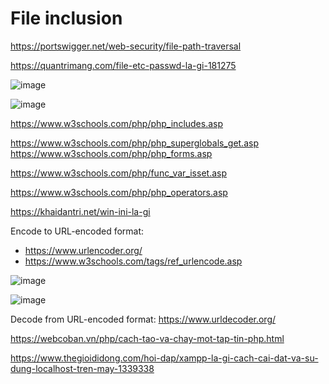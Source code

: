 # File inclusion

https://portswigger.net/web-security/file-path-traversal

https://quantrimang.com/file-etc-passwd-la-gi-181275

![image](https://user-images.githubusercontent.com/62002485/164264184-986a86c0-065b-4749-8f54-4b9a6efb0d42.png)

![image](https://user-images.githubusercontent.com/62002485/164264288-c6ba7691-94ec-4ce3-b9fe-d4105d6439b4.png)

https://www.w3schools.com/php/php_includes.asp

https://www.w3schools.com/php/php_superglobals_get.asp
https://www.w3schools.com/php/php_forms.asp

https://www.w3schools.com/php/func_var_isset.asp

https://www.w3schools.com/php/php_operators.asp

https://khaidantri.net/win-ini-la-gi

Encode to URL-encoded format:
  - https://www.urlencoder.org/
  - https://www.w3schools.com/tags/ref_urlencode.asp

![image](https://user-images.githubusercontent.com/62002485/164257325-7eef96a3-148f-4333-ba9d-19b91b8dab7e.png)

![image](https://user-images.githubusercontent.com/62002485/164257616-3479092f-0657-4a09-8173-e9c5d5386cc5.png)

Decode from URL-encoded format: https://www.urldecoder.org/

https://webcoban.vn/php/cach-tao-va-chay-mot-tap-tin-php.html

https://www.thegioididong.com/hoi-dap/xampp-la-gi-cach-cai-dat-va-su-dung-localhost-tren-may-1339338

